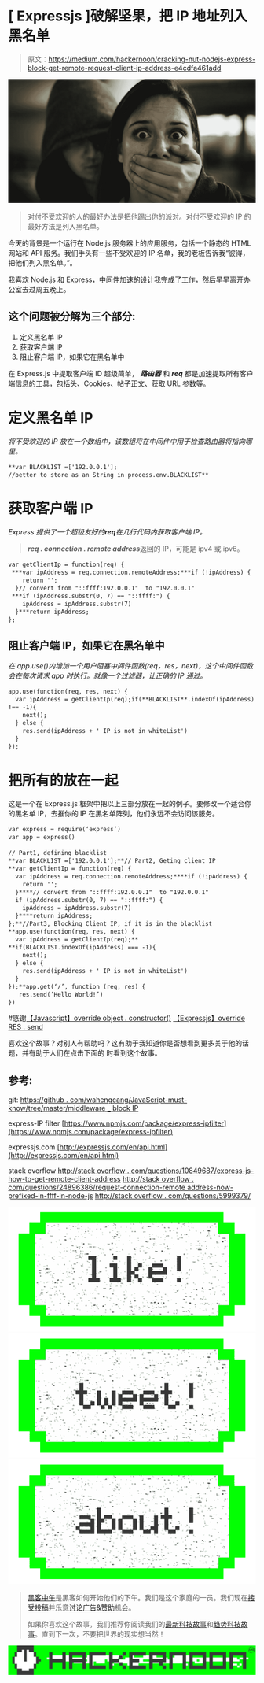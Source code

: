 # [ Expressjs ]破解坚果，把 IP 地址列入黑名单

> 原文：<https://medium.com/hackernoon/cracking-nut-nodejs-express-block-get-remote-request-client-ip-address-e4cdfa461add>

![](img/c07a9086612ab58aa74ea2f349d876f7.png)

> 对付不受欢迎的人的最好办法是把他踢出你的派对。对付不受欢迎的 IP 的最好方法是列入黑名单。

今天的背景是一个运行在 Node.js 服务器上的应用服务，包括一个静态的 HTML 网站和 API 服务。我们手头有一些不受欢迎的 IP 名单，我的老板告诉我“彼得，把他们列入黑名单。”。

我喜欢 Node.js 和 Express，中间件加速的设计我完成了工作，然后早早离开办公室去过周五晚上。

## 这个问题被分解为三个部分:

1.  定义黑名单 IP
2.  获取客户端 IP
3.  阻止客户端 IP，如果它在黑名单中

在 Express.js 中提取客户端 ID 超级简单， ***路由器*** 和 ***req*** 都是加速提取所有客户端信息的工具，包括头、Cookies、帖子正文、获取 URL 参数等。

# 定义黑名单 IP

*将不受欢迎的 IP 放在一个数组中，该数组将在中间件中用于检查路由器将指向哪里。*

```
**var BLACKLIST =['192.0.0.1'];
//better to store as an String in process.env.BLACKLIST**
```

# 获取客户端 IP

*Express 提供了一个超级友好的****req****在几行代码内获取客户端 IP。*

> ***req . connection . remote address***返回的 IP，可能是 ipv4 或 ipv6。

```
var getClientIp = function(req) {
 ***var ipAddress = req.connection.remoteAddress;***if (!ipAddress) {
    return '';
  }// convert from "::ffff:192.0.0.1"  to "192.0.0.1"
 ***if (ipAddress.substr(0, 7) == "::ffff:") {
    ipAddress = ipAddress.substr(7)
  }***return ipAddress;
};
```

## 阻止客户端 IP，如果它在黑名单中

*在 app.use()内增加一个用户阻塞中间件函数(req，res，next)，这个中间件函数会在每次请求 app 时执行。就像一个过滤器，让正确的 IP 通过。*

```
app.use(function(req, res, next) {
  var ipAddress = getClientIp(req);if(**BLACKLIST**.indexOf(ipAddress) !== -1){
    next();
  } else {
    res.send(ipAddress + ' IP is not in whiteList')
  }
});
```

# 把所有的放在一起

这是一个在 Express.js 框架中把以上三部分放在一起的例子。要修改一个适合你的黑名单 IP，去推你的 IP 在黑名单阵列，他们永远不会访问该服务。

```
var express = require(‘express’) 
var app = express()

// Part1, defining blacklist
**var BLACKLIST =['192.0.0.1'];**// Part2, Geting client IP
**var getClientIp = function(req) {
  var ipAddress = req.connection.remoteAddress;****if (!ipAddress) {
    return '';
  }****// convert from "::ffff:192.0.0.1"  to "192.0.0.1"
  if (ipAddress.substr(0, 7) == "::ffff:") {
    ipAddress = ipAddress.substr(7)
  }****return ipAddress;
};**//Part3, Blocking Client IP, if it is in the blacklist
**app.use(function(req, res, next) {
  var ipAddress = getClientIp(req);** **if(BLACKLIST.indexOf(ipAddress) === -1){
    next();
  } else {
    res.send(ipAddress + ' IP is not in whiteList')
  }
});**app.get(‘/’, function (req, res) {
   res.send(‘Hello World!’)
})
```

#感谢[【Javascript】override object . constructor()](https://medium.com/u/be20057073a0#.22qqwdp14)
[【Expressjs】override RES . send](https://hackernoon.com/nodejs-express-js-manipulating-response-before-going-back-to-user-5e96ad8d84ca#.zf7rx3el8)

喜欢这个故事？对别人有帮助吗？这有助于我知道你是否想看到更多关于他的话题，并有助于人们在点击下面的 时看到这个故事。

## 参考:

git: [https://github . com/wahengcang/JavaScript-must-know/tree/master/middleware _ block IP](https://github.com/wahengchang/javascript-must-know/tree/master/middleware_blockIp)

express-IP filter
[https://www.npmjs.com/package/express-ipfilter](https://www.npmjs.com/package/express-ipfilter)

expressjs.com
[http://expressjs.com/en/api.html](http://expressjs.com/en/api.html)

stack overflow
[http://stack overflow . com/questions/10849687/express-js-how-to-get-remote-client-address](http://stackoverflow.com/questions/10849687/express-js-how-to-get-remote-client-address)
[http://stack overflow . com/questions/24896386/request-connection-remote address-now-prefixed-in-ffff-in-node-js](http://stackoverflow.com/questions/24896386/request-connection-remoteaddress-now-prefixed-in-ffff-in-node-js)
[http://stack overflow . com/questions/5999379/](http://stackoverflow.com/questions/5999379/how-to-find-out-the-remote-address-in-node-js-if-it-is-https-request)

[![](img/50ef4044ecd4e250b5d50f368b775d38.png)](http://bit.ly/HackernoonFB)[![](img/979d9a46439d5aebbdcdca574e21dc81.png)](https://goo.gl/k7XYbx)[![](img/2930ba6bd2c12218fdbbf7e02c8746ff.png)](https://goo.gl/4ofytp)

> [黑客中午](http://bit.ly/Hackernoon)是黑客如何开始他们的下午。我们是这个家庭的一员。我们现在[接受投稿](http://bit.ly/hackernoonsubmission)并乐意[讨论广告&赞助](mailto:partners@amipublications.com)机会。
> 
> 如果你喜欢这个故事，我们推荐你阅读我们的[最新科技故事](http://bit.ly/hackernoonlatestt)和[趋势科技故事](https://hackernoon.com/trending)。直到下一次，不要把世界的现实想当然！

![](img/be0ca55ba73a573dce11effb2ee80d56.png)